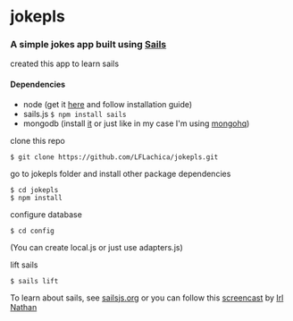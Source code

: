 # jokepls
### A simple jokes app built using [Sails](http://sailsjs.org/)
created this app to learn sails

#### Dependencies
* node (get it [here](http://nodejs.org/) and follow installation guide)
* sails.js `$ npm install sails`
* mongodb (install [it](http://www.mongodb.org/downloads) or just like in my case I'm using [mongohq](https://www.mongohq.com/home))

clone this repo
```
$ git clone https://github.com/LFLachica/jokepls.git
```

go to jokepls folder and install other package dependencies
```
$ cd jokepls
$ npm install
```

configure database 
```
$ cd config
```
(You can create local.js or just use adapters.js)

lift sails
```
$ sails lift
```

To learn about sails, see [sailsjs.org](http://sailsjs.org/) or you can follow this [screencast](http://irlnathan.github.io/sailscasts/) by [Irl Nathan](https://github.com/irlnathan)  

